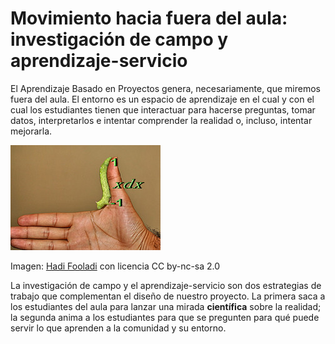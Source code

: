 
# Movimiento hacia fuera del aula: investigación de campo y aprendizaje-servicio

El Aprendizaje Basado en Proyectos genera, necesariamente, que miremos fuera del aula. El entorno es un espacio de aprendizaje en el cual y con el cual los estudiantes tienen que interactuar para hacerse preguntas, tomar datos, interpretarlos e intentar comprender la realidad o, incluso, intentar mejorarla.

![](img/AICLE.jpg)

Imagen: [Hadi Fooladi](http://www.flickr.com/photos/hadi_fooladi/409096822/) con licencia CC by-nc-sa 2.0

La investigación de campo y el aprendizaje-servicio son dos estrategias de trabajo que complementan el diseño de nuestro proyecto. La primera saca a los estudiantes del aula para lanzar una mirada **científica** sobre la realidad; la segunda anima a los estudiantes para que se pregunten para qué puede servir lo que aprenden a la comunidad y su entorno.

